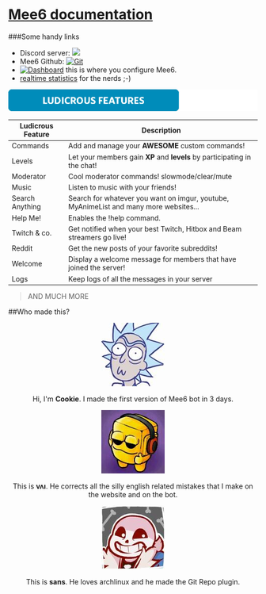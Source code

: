 # [Mee6 documentation](http://silboydens.github.io/Mee6-documentation/)
###Some handy links

* Discord server: [<img src="https://discordapp.com/api/servers/159962941502783488/widget.png?style=banner5">](https://discord.gg/0tOgeGSG9kV0jasj)
* Mee6 Github: [![Git](https://img.shields.io/badge/Github-Mee6-blue.svg?style=flat-square)](https://github.com/cookkkie/mee6)
* [![Dashboard](https://img.shields.io/badge/Mee6-Dahsboard-blue.svg?style=flat-square)](http://mee6.xyz/servers) this is where you configure Mee6.
* [realtime statistics](http://stats.mee6.xyz) for the nerds ;-)

<img src="docs/pics/cggk7y9%5B1%5D.png?raw=true">

|Ludicrous Feature|Description|
|-------|-----------|
|Commands|Add and manage your **AWESOME** custom commands!|
|Levels|Let your members gain **XP** and **levels** by participating in the chat!|
|Moderator|Cool moderator commands! slowmode/clear/mute|
|Music|Listen to music with your friends!|
|Search Anything|Search for whatever you want on imgur, youtube, MyAnimeList and many more websites...|
|Help Me!|Enables the !help command.|
|Twitch & co.|Get notified when your best Twitch, Hitbox and Beam streamers go live!|
|Reddit|Get the new posts of your favorite subreddits!|
|Welcome|Display a welcome message for members that have joined the server!|
|Logs|Keep logs of all the messages in your server|
> AND MUCH MORE

##Who made this?

<p align="center">
<img src="docs/pics/cookie.jpg?raw=true">
</p>
<p align="center">
Hi, I'm <b>Cookie</b>. I made the first version of Mee6 bot in 3 days.
</p>

<p align="center">
<img src="docs/pics/vai.jpg?raw=true">
</p>
<p align="center">
This is <b>vʌı</b>. He corrects all the silly english related mistakes that I make on the website and on the bot.
</p>

<p align="center">
<img src="docs/pics/sans.jpg?raw=true">
</p>

<p align="center">
This is <b>sans</b>. He loves archlinux and he made the Git Repo plugin.
</p>
